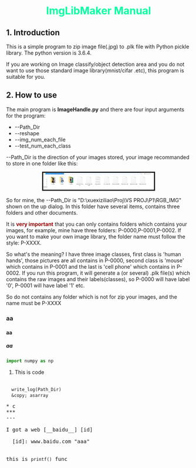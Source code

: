 # <font color=#00ffa0 face=""><center>ImgLibMaker Manual</center></font>


## 1. Introduction

This is a simple program to zip image file(.jpg) to .plk file with Python pickle library. The python version is 3.6.4.

If you are working on Image classify/object detection area and you do not want to use those standard image library(mnist/cifar .etc), this program is suitable for you.

## 2. How to use

The main program is **ImageHandle.py** and there are four input arguments for the program:
* --Path_Dir
* --reshape
* --img_num_each_file
* --test_num_each_class

--Path_Dir is the direction of your images stored, your image recommanded to store in one folder like this:

<center>
  <img src="https://github.com/lc2313445/Image_Store/blob/master/ImageHandle1.png" alt="Img Broken" border=3 width="60%" height="60%"/>
</center>

So for mine, the --Path_Dir is "D:\xuexiziliao\Proj\VS PROJ\P1\RGB_IMG" shown on the up dialog. In this folder have several items, contains three folders and other documents.

It is **<font color=#990000>very important</font>** that you can only contains folders which contains your images, for example, mine have three folders: P-0000,P-0001,P-0002. If you want to make your own image library, the folder name must follow the style: P-XXXX.

So what's the meaning? I have three image classes, first class is 'human hands', those pictures are all contains in P-0000, second class is 'mouse' which contains in P-0001 and the last is 'cell phone' which contains in P-0002. If you run this program, it will generate a (or several) .plk file(s) which contains the raw images and their labels(classes), so P-0000 will have label '0', P-0001 will have label '1' etc.

So do not contains any folder which is not for zip your images, and the name must be P-XXXX








### aa
#### aa
##### aa

```python
import numpy as np

```
1.  <p> This is code </p>
<pre><code>
  write_log(Path_Dir)
  &amp;copy; asarray
</code><pre>
* c
***
---

I got a web [__baidu__] [id]

  [id]: www.baidu.com "aaa"


this is <code>printf()</code> func
